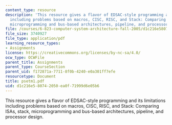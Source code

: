 ```yaml
---
content_type: resource
description: 'This resource gives a flavor of EDSAC-style programming and its limitations
  including problems based on macros, CISC, RISC, and Stack: Comparing ISAs, stack,
  microprogramming and bus-based architectures, pipeline, and processor design.'
file: /courses/6-823-computer-system-architecture-fall-2005/d1c216e580742050ea0f71999d6e05b6_psetm1.pdf
file_size: 3740927
file_type: application/pdf
learning_resource_types:
- Assignments
license: https://creativecommons.org/licenses/by-nc-sa/4.0/
ocw_type: OCWFile
parent_title: Assignments
parent_type: CourseSection
parent_uid: f172871a-7711-8f0b-4240-e0a301ff7efe
resourcetype: Document
title: psetm1.pdf
uid: d1c216e5-8074-2050-ea0f-71999d6e05b6
---
```

This resource gives a flavor of EDSAC-style programming and its limitations including problems based on macros, CISC, RISC, and Stack: Comparing ISAs, stack, microprogramming and bus-based architectures, pipeline, and processor design.